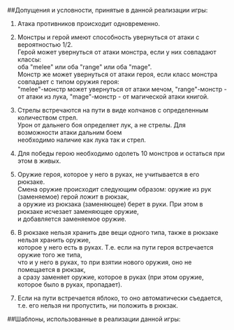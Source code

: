 ##Допущения и условности, принятые в данной реализации игры:

1. Атака противников происходит одновременно.<br>


2. Монстры и герой имеют способность увернуться от атаки с вероятностью 1/2.<br>
Герой может увернуться от атаки монстра, если у них совпадают классы:<br>
оба "melee" или оба "range" или оба "mage".<br>
Монстр же может увернуться от атаки героя, если класс монcтра совпадает с типом оружия героя:<br>
"melee"-монстр может увернуться от атаки мечом, "range"-монстр - от атаки из лука, "mage"-монстр - от магической атаки книгой.


3. Стрелы встречаются на пути в виде колчанов с определенным количеством стрел.<br>
Урон от дальнего боя определяет лук, а не стрелы. Для возможности атаки дальним боем<br>
необходимо наличие как лука так и стрел.


4. Для победы герою необходимо одолеть 10 монстров и остаться при этом в живых.


5. Оружие героя, которое у него в руках, не учитывается в его рюкзаке.<br>
Смена оружие происходит следующим образом: оружие из рук (заменяемое) герой ложит в рюкзак,<br>
а оружие из рюкзака (заменяющее) берет в руки. При этом в рюкзаке исчезает заменяющее оружие,<br>
и добавляется заменяемое оружие.


6. В рюкзаке нельзя хранить две вещи одного типа, также в рюкзаке нельзя хранить оружие,<br>
которое у него есть в руках. Т.е. если на пути героя встречается оружие того же типа,<br>
что и у него в руках, то при взятии нового оружия, оно не помещается в рюкзак,<br>
а сразу заменяет оружие, которое в руках (при этом оружие, которое было в руках, пропадает).


7. Если на пути встречается яблоко, то оно автоматически съедается,<br>
т.е. его нельзя ни пропустить, ни положить в рюкзак.



##Шаблоны, использованные в реализации данной игры:


